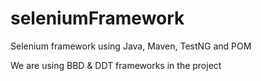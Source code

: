 # seleniumFramework
Selenium framework using Java, Maven, TestNG and POM

We are using BBD & DDT frameworks in the project
